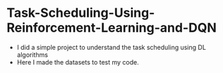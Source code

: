 # Task-Scheduling-Using-Reinforcement-Learning-and-DQN #

- I did a simple project to understand the task scheduling using DL algorithms
- Here I made the datasets to test my code.
